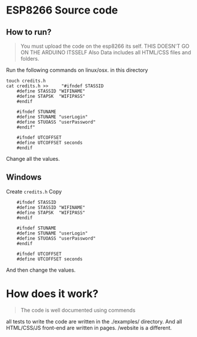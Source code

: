 # ESP8266 Source code 
## How to run?

> You must upload the code on the esp8266 its self. THIS DOESN'T GO ON THE ARDUINO ITSSELF
> Also Data includes all HTML/CSS files and folders.


Run the following commands on linux/osx. in this directory
```
touch credits.h
cat credits.h >>     "#ifndef STASSID
    #define STASSID "WIFINAME"
    #define STAPSK  "WIFIPASS"
    #endif

    #ifndef STUNAME
    #define STUNAME "userLogin"
    #define STUOASS "userPassword"
    #endif"

    #ifndef UTCOFFSET
    #define UTCOFFSET seconds
    #endif
```

Change all the values.

## Windows
Create `credits.h`
Copy
```
    #ifndef STASSID
    #define STASSID "WIFINAME"
    #define STAPSK  "WIFIPASS"
    #endif

    #ifndef STUNAME
    #define STUNAME "userLogin"
    #define STUOASS "userPassword"
    #endif

    #ifndef UTCOFFSET
    #define UTCOFFSET seconds
```
And then change the values.

# How does it work? 
> The code is well documented using commends

all tests to write the code are written in the ./examples/ directory. And all HTML/CSS/JS front-end are written in pages. /website is a different. 